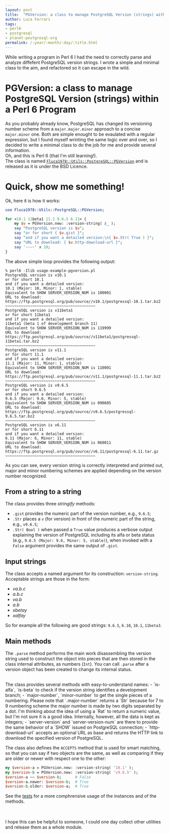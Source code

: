 ```yaml
---
layout: post
title:  "PGVersion: a class to manage PostgreSQL Version (strings) within a Perl 6 Program"
author: Luca Ferrari
tags:
- perl6
- postgresql
- planet-postgresql-org
permalink: /:year/:month/:day/:title.html
---
```

While writing a program in Perl 6 I had the need to correctly parse and analyze diffefent PostgreSQL version strings. I wrote a simple and minimal class to the aim, and refactored so it can escape in the wild.

# PGVersion: a class to manage PostgreSQL Version (strings) within a Perl 6 Program

As you probably already know, PostgreSQL has changed its versioning number scheme from a `major.major.minor` approach to a concise `major.minor` one. Both are simple enought to be evaulated with a regular expression, but I found myself wrinting the same logic over and over, so I decided to write a minimal class to do the job for me and provide several information.
<br/>
Oh, and this is Perl 6 (that I'm still learning!).
<BR/>
The class is named [`Fluca1978::Utils::PostgreSQL::PGVersion`](https://github.com/fluca1978/fluca1978-coding-bits/blob/master/perl6/lib/Fluca1978/Utils/PostgreSQL/PGVersion.pm6) and is released as it is under the BSD Licence.

# Quick, show me something!

Ok, here it is how it works:

```perl
use Fluca1978::Utils::PostgreSQL::PGVersion;

for <10.1 11beta1 11.1 9.6.5 6.11> {
    my $v = PGVersion.new: :version-string( $_ );
    say "PostgreSQL version is $v";
    say "or for short { $v.gist }";
    say "and if you want a detailed version:\n{ $v.Str( True ) }";
    say "URL to download: { $v.http-download-url }";
    say '~~~~' x 10;
}
```

The above simple loop provides the following output:

```shell
% perl6 -Ilib usage-example-pgversion.pl
PostgreSQL version is v10.1
or for short 10.1
and if you want a detailed version:
10.1 (Major: 10, Minor: 1, stable)
Equivalent to SHOW SERVER_VERSION_NUM is 100001
URL to download: https://ftp.postgresql.org/pub/source//v10.1/postgressql-10.1.tar.bz2
~~~~~~~~~~~~~~~~~~~~~~~~~~~~~~~~~~~~~~~~
PostgreSQL version is v11beta1
or for short 11beta1
and if you want a detailed version:
11beta1 (beta 1 of development branch 11)
Equivalent to SHOW SERVER_VERSION_NUM is 119999
URL to download: https://ftp.postgresql.org/pub/source//v11beta1/postgressql-11beta1.tar.bz2
~~~~~~~~~~~~~~~~~~~~~~~~~~~~~~~~~~~~~~~~
PostgreSQL version is v11.1
or for short 11.1
and if you want a detailed version:
11.1 (Major: 11, Minor: 1, stable)
Equivalent to SHOW SERVER_VERSION_NUM is 110001
URL to download: https://ftp.postgresql.org/pub/source//v11.1/postgressql-11.1.tar.bz2
~~~~~~~~~~~~~~~~~~~~~~~~~~~~~~~~~~~~~~~~
PostgreSQL version is v9.6.5
or for short 9.6.5
and if you want a detailed version:
9.6.5 (Major: 9.6, Minor: 5, stable)
Equivalent to SHOW SERVER_VERSION_NUM is 090605
URL to download: https://ftp.postgresql.org/pub/source//v9.6.5/postgressql-9.6.5.tar.bz2
~~~~~~~~~~~~~~~~~~~~~~~~~~~~~~~~~~~~~~~~
PostgreSQL version is v6.11
or for short 6.11
and if you want a detailed version:
6.11 (Major: 6, Minor: 11, stable)
Equivalent to SHOW SERVER_VERSION_NUM is 060011
URL to download: https://ftp.postgresql.org/pub/source//v6.11/postgressql-6.11.tar.gz
~~~~~~~~~~~~~~~~~~~~~~~~~~~~~~~~~~~~~~~~
```

As you can see, every version string is correctly interpreted and printed out, major and minor numbering schemes are applied depending on the version number recognized.

## From a string to a string

The class provides three *stringify* methods:
- `.gist` provides the numeric part of the version number, e.g., `9.6.5`;
- `.Str`  places a `v` (for version) in front of the numeric part of the string, e.g., `v9.6.5`;
- `.Str( Bool )` when passed a `True` value produces a verbose output explaining the version of PostgreSQL including its alfa or beta status (e.g., `9.6.5 (Major: 9.6, Minor: 5, stable)`), when invoked with a `False` argument provides the same output of `.gist`.

## Input strings

The class accepts a named argument for its construction: `version-string`. Acceptable strings are those in the form:
- *va.b.c*
- *a.b.c*
- *va.b*
- *a.b*
- *xbetay*
- *xalfay*

So for example all the following are good strings: `9.6.5`, `6.10`, `10.1`, `11beta3`.

## Main methods

The `.parse` method performs the main work disassembling the version string used to construct the object into pieces that are then stored in the class internal attributes, as numbers (`Int`). You can call `.parse` after a version object has been created to change its internal status.

<br/>
The class provides several methods with easy-to-understand names:
- `is-alfa`, `is-beta` to check if the version string identifies a development branch;
- `major-number`, `minor-number` to get the single pieces of a numbering. Please note that `.major-number` returns a `Str` because for 7 to 9 numbering scheme the major number is made by two digits separated by a dot. I'm thinking about the idea of using a `Rat` to return a numeric value, but I'm not sure it is a good idea. Internally, however, all the data is kept as integers;
- `server-version` and `server-version-num` are there to provide the same behavior of a `SHOW` issued on PostgreSQL connection;
- `http-download-url` accepts an optional URL as base and returns the HTTP link to download the specified version of PostgreSQL.

The class also defines the `ACCEPTS` method that is used for smart matching, so that you can say if two objects are the same, as well as comparing if they are older or newer with respect one to the other:

```perl
my $version-a = PGVersion.new: :version-string( '10.1' );
my $version-b = PGVersion.new: :version-string( 'v9.6.5' );
$version-a ~~ $version-b;      # False
$version-a.newer: $version-b;  # True
$version-b.older: $version-a;  # True
```

See the [tests](https://github.com/fluca1978/fluca1978-coding-bits/blob/master/perl6/t/01-pgversion.t) for a more comphrensive usage of the instances and of the methods.

<br/>
<br/>
I hope this can be helpful to someone, I could one day collect other utilities and release them as a whole module.
